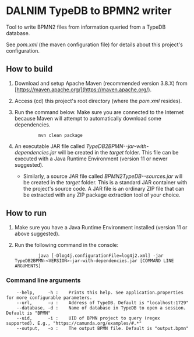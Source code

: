 # DALNIM TypeDB to BPMN2 writer

Tool to write BPMN2 files from information queried from a TypeDB database.

See *pom.xml* (the maven configuration file) for details about this project's configuration.

## How to build

1. Download and setup Apache Maven (recommended version 3.8.X) from [https://maven.apache.org/](https://maven.apache.org/).

2. Access (cd) this project's root directory (where the *pom.xml* resides).

3. Run the command below. Make sure you are connected to the Internet because Maven will attempt to automatically download some dependencies.

				mvn clean package

4. An executable JAR file called *TypeDB2BPMN-<VERSION>-jar-with-dependencies.jar* will be created in the *target* folder. This file can be executed with a Java Runtime Environment (version 11 or newer suggested).
	* Similarly, a source JAR file called *BPMN2TypeDB-<VERSION>-sources.jar* will be created in the *target* folder. This is a standard JAR container with the project's source code. A JAR file is an ordinary ZIP file that can be extracted with any ZIP package extraction tool of your choice.


## How to run

1. Make sure you have a Java Runtime Environment installed (version 11 or above suggested).

2. Run the following command in the console:

				java [-Dlog4j.configurationFile=log4j2.xml] -jar TypeDB2BPMN-<VERSION>-jar-with-dependencies.jar [COMMAND LINE ARGUMENTS]

### Command line arguments
				
	 	--help,		-h :	Prints this help. See application.properties for more configurable parameters.
	 	--url,		-u :	Address of TypeDB. Default is "localhost:1729"
	 	--database,	-d :	Name of database in TypeDB to open a session. Default is "BPMN"
	 	--uid,		-i :	UID of BPMN project to query (regex supported). E.g., "https://camunda.org/examples/#.*"
	 	--output,	-o :	The output BPMN file. Default is "output.bpmn"
